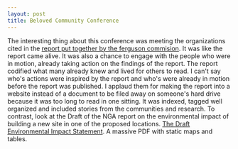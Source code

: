 ```yaml
---
layout: post
title: Beloved Community Conference
---
```

 The interesting thing about this conference was meeting the organizations cited in the [report put together by the ferguson commision](http://forwardthroughferguson.org/). It was like the report came alive. It was also a chance to engage with the people who were in motion, already taking action on the findings of the report. The report codified what many already knew and lived for others to read. I can't say who's actions were inspired by the report and who's were already in motion before the report was published. I applaud them for making the report into a website instead of a document to be filed away on someone's hard drive because it was too long to read in one sitting. It was indexed, tagged well organized and included stories from the communities and research. To contrast, look at the Draft of the NGA report on the environmental impact of building a new site in one of the proposed locations. [The Draft Environmental Impact Statement](http://nextngawest.com/site/DEIS/DRAFT_EIS_NGA_West_Campus_Greater_StLouis_Area.pdf). A massive PDF with static maps and tables.
